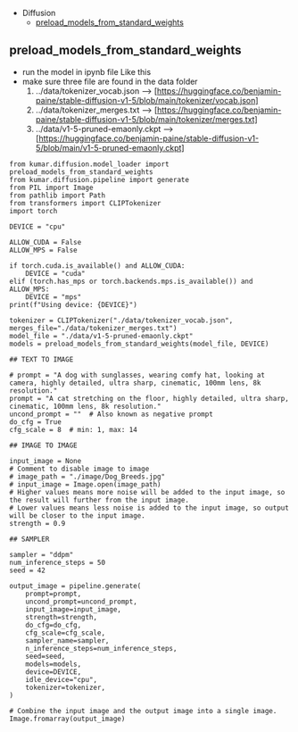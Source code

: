 * Diffusion
    * [preload_models_from_standard_weights](#preload_models_from_standard_weights)
    

    
## preload_models_from_standard_weights



- run the model in ipynb file Like this 
- make sure three file are found in the data folder 
    1. ../data/tokenizer_vocab.json         --> [https://huggingface.co/benjamin-paine/stable-diffusion-v1-5/blob/main/tokenizer/vocab.json]
    2. ../data/tokenizer_merges.txt         --> [https://huggingface.co/benjamin-paine/stable-diffusion-v1-5/blob/main/tokenizer/merges.txt]
    3. ../data/v1-5-pruned-emaonly.ckpt     --> [https://huggingface.co/benjamin-paine/stable-diffusion-v1-5/blob/main/v1-5-pruned-emaonly.ckpt]

```
from kumar.diffusion.model_loader import preload_models_from_standard_weights
from kumar.diffusion.pipeline import generate
from PIL import Image
from pathlib import Path
from transformers import CLIPTokenizer
import torch

DEVICE = "cpu"

ALLOW_CUDA = False
ALLOW_MPS = False

if torch.cuda.is_available() and ALLOW_CUDA:
    DEVICE = "cuda"
elif (torch.has_mps or torch.backends.mps.is_available()) and ALLOW_MPS:
    DEVICE = "mps"
print(f"Using device: {DEVICE}")

tokenizer = CLIPTokenizer("./data/tokenizer_vocab.json", merges_file="./data/tokenizer_merges.txt")
model_file = "./data/v1-5-pruned-emaonly.ckpt"
models = preload_models_from_standard_weights(model_file, DEVICE)

## TEXT TO IMAGE

# prompt = "A dog with sunglasses, wearing comfy hat, looking at camera, highly detailed, ultra sharp, cinematic, 100mm lens, 8k resolution."
prompt = "A cat stretching on the floor, highly detailed, ultra sharp, cinematic, 100mm lens, 8k resolution."
uncond_prompt = ""  # Also known as negative prompt
do_cfg = True
cfg_scale = 8  # min: 1, max: 14

## IMAGE TO IMAGE

input_image = None
# Comment to disable image to image
# image_path = "./image/Dog_Breeds.jpg"
# input_image = Image.open(image_path)
# Higher values means more noise will be added to the input image, so the result will further from the input image.
# Lower values means less noise is added to the input image, so output will be closer to the input image.
strength = 0.9

## SAMPLER

sampler = "ddpm"
num_inference_steps = 50
seed = 42

output_image = pipeline.generate(
    prompt=prompt,
    uncond_prompt=uncond_prompt,
    input_image=input_image,
    strength=strength,
    do_cfg=do_cfg,
    cfg_scale=cfg_scale,
    sampler_name=sampler,
    n_inference_steps=num_inference_steps,
    seed=seed,
    models=models,
    device=DEVICE,
    idle_device="cpu",
    tokenizer=tokenizer,
)

# Combine the input image and the output image into a single image.
Image.fromarray(output_image)
```

